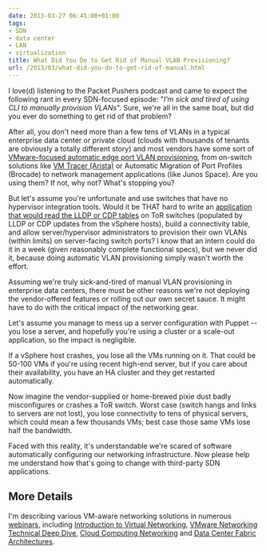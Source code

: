 ```yaml
---
date: 2013-03-27 06:41:00+01:00
tags:
- SDN
- data center
- LAN
- virtualization
title: What Did You Do to Get Rid of Manual VLAN Provisioning?
url: /2013/03/what-did-you-do-to-get-rid-of-manual.html
---
```

I love(d) listening to the Packet Pushers podcast and came to expect the following rant in every SDN-focused episode: "*I'm sick and tired of using CLI to manually provision VLANs*". Sure, we're all in the same boat, but did you ever do something to get rid of that problem?
<!--more-->
After all, you don't need more than a few tens of VLANs in a typical enterprise data center or private cloud (clouds with thousands of tenants are obviously a totally different story) and most vendors have some sort of [VMware-focused automatic edge port VLAN provisioning](https://blog.ipspace.net/2011/12/vm-aware-networking-improves-iaas-cloud.html), from on-switch solutions like [VM Tracer (Arista)](https://blog.ipspace.net/2011/06/automatic-edge-vlan-provisioning-with.html) or Automatic Migration of Port Profiles (Brocade) to network management applications (like Junos Space). Are you using them? If not, why not? What's stopping you?

But let's assume you're unfortunate and use switches that have no hypervisor integration tools. Would it be THAT hard to write an [application that would read the LLDP or CDP tables](https://blog.ipspace.net/2011/08/vm-fex-how-convoluted-can-you-get.html) on ToR switches (populated by LLDP or CDP updates from the vSphere hosts), build a connectivity table, and allow server/hypervisor administrators to provision their own VLANs (within limits) on server-facing switch ports? I know that an intern could do it in a week (given reasonably complete functional specs), but we never did it, because doing automatic VLAN provisioning simply wasn't worth the effort.

Assuming we're truly sick-and-tired of manual VLAN provisioning in enterprise data centers, there must be other reasons we're not deploying the vendor-offered features or rolling out our own secret sauce. It might have to do with the critical impact of the networking gear.

Let's assume you manage to mess up a server configuration with Puppet -- you lose a server, and hopefully you're using a cluster or a scale-out application, so the impact is negligible.

If a vSphere host crashes, you lose all the VMs running on it. That could be 50-100 VMs if you're using recent high-end server, but if you care about their availability, you have an HA cluster and they get restarted automatically.

Now imagine the vendor-supplied or home-brewed pixie dust badly misconfigures or crashes a ToR switch. Worst case (switch hangs and links to servers are not lost), you lose connectivity to tens of physical servers, which could mean a few thousands VMs; best case those same VMs lose half the bandwidth.

Faced with this reality, it's understandable we're scared of software automatically configuring our networking infrastructure. Now please help me understand how that's going to change with third-party SDN applications.

## More Details

I'm describing various VM-aware networking solutions in numerous [webinars](http://www.ipspace.net/Webinars), including [Introduction to Virtual Networking](http://www.ipspace.net/Introduction_to_Virtualized_Networking), [VMware Networking Technical Deep Dive](http://www.ipspace.net/VMware_Networking_Deep_Dive), [Cloud Computing Networking](http://www.ipspace.net/Cloud_Computing_Networking) and [Data Center Fabric Architectures](http://www.ipspace.net/Data_Center_Fabrics).

